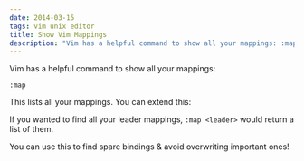 ```yaml
---
date: 2014-03-15
tags: vim unix editor
title: Show Vim Mappings
description: "Vim has a helpful command to show all your mappings: :map"
---
```


Vim has a helpful command to show all your mappings:

`:map`

This lists all your mappings. You can extend this:

If you wanted to find all your leader mappings,
`:map <leader>`
would return a list of them.

You can use this to find spare bindings & avoid overwriting important ones!
